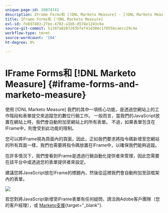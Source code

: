 ```yaml
---
unique-page-id: 18874741
description: IFrame Forms和 [!DNL Marketo Measure] - [!DNL Marketo Measure]  — 產品檔案
title: IFrame Forms和 [!DNL Marketo Measure]
exl-id: fe8d7403-27be-4702-a1b6-d574e1243c0a
source-git-commit: 51397a02872035fef41d308c1f855bcaecc29c4e
workflow-type: tm+mt
source-wordcount: '194'
ht-degree: 0%

---
```


# IFrame Forms和 [!DNL Marketo Measure] {#iframe-forms-and-marketo-measure}

使用 [!DNL Marketo Measure] 我們的其中一項核心功能，是透過您網站上的工作階段和表單提交來追蹤您的數位行銷工作。 一般而言，當我們的JavaScript放置在網站上時，我們會自動附加至網站上的所有表單。 不過，如果表單包含在IFrame中，則會受到此功能的限制。

您可以將IFrame視為頁面內的頁面，因此，正如我們要求將指令碼新增至您網站的所有頁面一樣，我們也需要將指令碼放置在IFrame中，以確保我們能夠追蹤。

在許多情況下，我們會看到IFrame是透過行銷自動化提供者來管理，因此您需要在該平台中或透過您的表單提供者來設定。

建議您將JavaScript放在IFrame的標題內，然後從這裡我們會自動附加至該框架內的表單。

![](assets/1-1.png)

若您對將JavaScript新增至IFrame表單有任何疑問，請洽詢Adobe客戶團隊（您的客戶經理），或 [Marketo支援](https://nation.marketo.com/t5/support/ct-p/Support){target="_blank"}.

